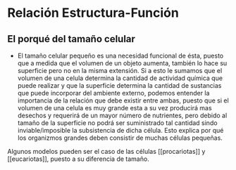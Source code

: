 # Relación Estructura-Función

## El porqué del tamaño celular

- El tamaño celular pequeño es una necesidad funcional de ésta, puesto que a medida que el volumen de un objeto aumenta, también lo hace su superficie pero no en la misma extensión. Si a esto le sumamos que el volumen de una celula determina la cantidad de actividad química que puede realizar y que la superficie determina la cantidad de sustancias que puede incorporar del ambiente externo, podemos entender la importancia de la relación que debe existir entre ambas, puesto que si el volumen de una celula es muy grande esta a su vez producirá mas desechos y requerirá de un mayor número de nutrientes, pero debido al tamaño de la superficie no podrá ser suministrado tal cantidad sindo inviable/imposible la subsistencia de dicha célula. Esto explica por qué los organizmos grandes deben consistir de muchas células pequeñas.

Algunos modelos pueden ser el caso de las células [[procariotas]] y [[eucariotas]], puesto a su diferencia de tamaño.
